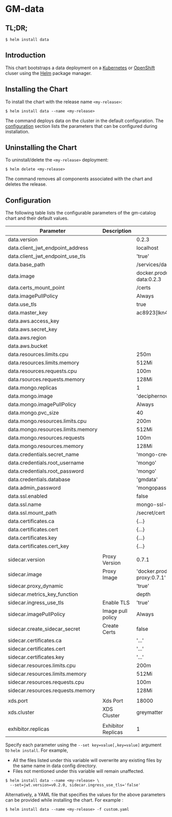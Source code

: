 # GM-data

## TL;DR;

```console
$ helm install data
```

## Introduction

This chart bootstraps a data deployment on a [Kubernetes](http://kubernetes.io) or [OpenShift](https://www.openshift.com/) cluser using the [Helm](https://helm.sh) package manager.

## Installing the Chart

To install the chart with the release name `<my-release>`:

```console
$ helm install data --name <my-release>
```

The command deploys data on the cluster in the default configuration. The [configuration](#configuration) section lists the parameters that can be configured during installation.

## Uninstalling the Chart

To uninstall/delete the `<my-release>` deployment:

```console
$ helm delete <my-release>
```

The command removes all components associated with the chart and deletes the release.

## Configuration

The following table lists the configurable parameters of the gm-catalog chart and their default values.

| Parameter                          | Description        | Default                                                        |
| ---------------------------------- | ------------------ | -------------------------------------------------------------- |
| data.version                       |                    | 0.2.3                                                          |
| data.client_jwt_endpoint_address   |                    | localhost                                                      |
| data.client_jwt_endpoint_use_tls   |                    | 'true'                                                         |
| data.base_path                     |                    | /services/data/0.2.3                                           |
| data.image                         |                    | docker.production.deciphernow.com/deciphernow/gm-data:0.2.3    |
| data.certs_mount_point             |                    | /certs                                                         |
| data.imagePullPolicy               |                    | Always                                                         |
| data.use_tls                       |                    | true                                                           |
| data.master_key                    |                    | ac8923[lkn43589vi23kl4rfgv0ws                                  |
| data.aws.access_key                |                    |                                                                |
| data.aws.secret_key                |                    |                                                                |
| data.aws.region                    |                    |                                                                |
| data.aws.bucket                    |                    |                                                                |
| data.resources.limits.cpu          |                    | 250m                                                           |
| data.resources.limits.memory       |                    | 512Mi                                                          |
| data.resources.requests.cpu        |                    | 100m                                                           |
| data.rsources.requests.memory      |                    | 128Mi                                                          |
| data.mongo.replicas                |                    | 1                                                              |
| data.mongo.image                   |                    | 'deciphernow/mongo:4.0.3'                                      |
| data.mongo.imagePullPolicy         |                    | Always                                                         |
| data.mongo.pvc_size                |                    | 40                                                             |
| data.mongo.resources.limits.cpu    |                    | 200m                                                           |
| data.mongo.resources.limits.memory |                    | 512Mi                                                          |
| data.mongo.resources.requests      |                    | 100m                                                           |
| data.mongo.resources.memory        |                    | 128Mi                                                          |
| data.credentials.secret_name       |                    | 'mongo-credentials'                                            |
| data.credentials.root_username     |                    | 'mongo'                                                        |
| data.credentials.root_password     |                    | 'mongo'                                                        |
| data.credentials.database          |                    | 'gmdata'                                                       |
| data.admin_password                |                    | 'mongopassword'                                                |
| data.ssl.enabled                   |                    | false                                                          |
| data.ssl.name                      |                    | mongo-ssl-certs                                                |
| data.ssl.mount_path                |                    | /secret/cert                                                   |
| data.certificates.ca               |                    | {...}                                                          |
| data.certificates.cert             |                    | {...}                                                          |
| data.certificates.key              |                    | {...}                                                          |
| data.certificates.cert_key         |                    | {...}                                                          |
|                                    |                    |                                                                |
| sidecar.version                    | Proxy Version      | 0.7.1                                                          |
| sidecar.image                      | Proxy Image        | 'docker.production.deciphernow.com/deciphernow/gm-proxy:0.7.1' |
| sidecar.proxy_dynamic              |                    | 'true'                                                         |
| sidecar.metrics_key_function       |                    | depth                                                          |
| sidecar.ingress_use_tls            | Enable TLS         | 'true'                                                         |
| sidecar.imagePullPolicy            | Image pull policy  | Always                                                         |
| sidecar.create_sidecar_secret      | Create Certs       | false                                                          |
| sidecar.certificates.ca            |                    | '...'                                                          |
| sidecar.certificates.cert          |                    | '...'                                                          |
| sidecar.certificates.key           |                    | '...'                                                          |
| sidecar.resources.limits.cpu       |                    | 200m                                                           |
| sidecar.resources.limits.memory    |                    | 512Mi                                                          |
| sidecar.resources.requests.cpu     |                    | 100m                                                           |
| sidecar.resources.requests.memory  |                    | 128Mi                                                          |
|                                    |                    |                                                                |
| xds.port                           | Xds Port           | 18000                                                          |
| xds.cluster                        | XDS Cluster        | greymatter                                                     |
|                                    |                    |                                                                |
| exhibitor.replicas                 | Exhibitor Replicas | 1                                                              |

Specify each parameter using the `--set key=value[,key=value]` argument to `helm install`. For example,

- All the files listed under this variable will overwrite any existing files by the same name in data config directory.
- Files not mentioned under this variable will remain unaffected.

```console
$ helm install data --name <my-release> \
  --set=jwt.version=v0.2.0, sidecar.ingress_use_tls='false'
```

Alternatively, a YAML file that specifies the values for the above parameters can be provided while installing the chart. For example :

```console
$ helm install data --name <my-release> -f custom.yaml
```
